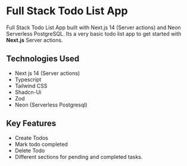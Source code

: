 # Full Stack Todo List App

Full Stack Todo List App built with Next.js 14 (Server actions) and Neon Serverless PostgreSQL.
Its a very basic todo list app to get started with **Next.js** Server actions.


## Technologies Used

- Next js 14 (Server actions)
- Typescript
- Tailwind CSS
- Shadcn-Ui
- Zod
- Neon (Serverless Postgresql)

## Key Features

- Create Todos
- Mark todo completed
- Delete Todo
- Different sections for pending and completed tasks.
